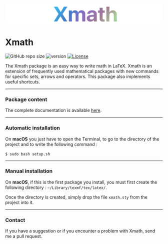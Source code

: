 <div align="center">
  <img src="resources/logo.png">
</div>



# Xmath

![GitHub repo size](https://img.shields.io/github/repo-size/MartinDbx/xmath)
![version](https://img.shields.io/badge/version-3.0.0-blue)
[![License](https://img.shields.io/badge/license-LaTeX_Project_Public_License-blue)](LICENSE)

The Xmath package is an easy way to write math in LaTeX. Xmath is an extension of frequently used mathematical packages with new commands for specific sets, arrows and operators. This package also implements useful shortcuts.

-----------------------------------------------------------
### Package content
The complete documentation is available [here](resources/xmath-documentation.pdf).

-----------------------------------------------------------
### Automatic installation
On **macOS** you just have to open the Terminal, to go to the
directory of the project and to write the following command :
```
$ sudo bash setup.sh
```
-----------------------------------------------------------
### Manual installation
On **macOS**, if this is the first package you install, you must
first create the following directory : `~/Library/texmf/tex/latex/`.

Once the directory is created, simply drop the file `xmath.sty`
from the project into it.

-----------------------------------------------------------
### Contact
If you have a suggestion or if you encounter a problem with Xmath,  send me a pull request.


